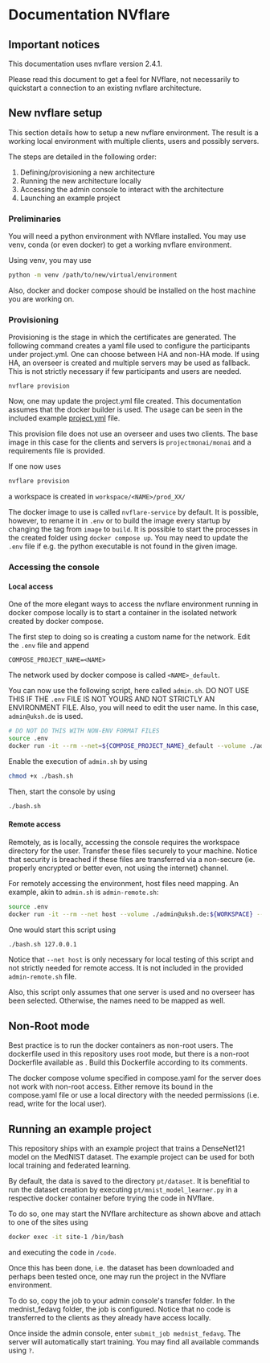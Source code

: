 # Documentation NVflare

## Important notices
This documentation uses nvflare version 2.4.1.

Please read this document to get a feel for NVflare, not necessarily to quickstart a connection to an existing nvflare architecture.

## New nvflare setup
This section details how to setup a new nvflare environment. The result is a working local environment with multiple clients, users and possibly servers.

The steps are detailed in the following order:
1. Defining/provisioning a new architecture
2. Running the new architecture locally
3. Accessing the admin console to interact with the architecture
4. Launching an example project

### Preliminaries
You will need a python environment with NVflare installed.
You may use venv, conda (or even docker) to get a working nvflare environment.

Using venv, you may use 
```bash
python -m venv /path/to/new/virtual/environment
```

Also, docker and docker compose should be installed on the host machine you are working on.

### Provisioning
Provisioning is the stage in which the certificates are generated. 
The following command creates a yaml file used to configure the participants under project.yml. One can choose between HA and non-HA mode. If using HA, an overseer is created and multiple servers may be used as fallback. This is not strictly necessary if few participants and users are needed.
```shell
nvflare provision
```

Now, one may update the project.yml file created.
This documentation assumes that the docker builder is used. The usage can be seen in the included example [project.yml](project.yml) file.

This provision file does not use an overseer and uses two clients. The base image in this case for the clients and servers is `projectmonai/monai` and a requirements file is provided.

If one now uses 
```bash
nvflare provision
```
a workspace is created in `workspace/<NAME>/prod_XX/`

The docker image to use is called `nvflare-service` by default. It is possible, however, to rename it in `.env` or to build the image every startup by changing the tag from `image` to `build`.
It is possible to start the processes in the created folder using `docker compose up`.
You may need to update the `.env` file if e.g. the python executable is not found in the given image.

### Accessing the console
#### Local access
One of the more elegant ways to access the nvflare environment running in docker compose locally is to start a container in the isolated network created by docker compose.

The first step to doing so is creating a custom name for the network. Edit the `.env` file and append 
```
COMPOSE_PROJECT_NAME=<NAME>
```
The network used by docker compose is called `<NAME>_default`.

You can now use the following script, here called `admin.sh`.
DO NOT USE THIS IF THE `.env` FILE IS NOT YOURS AND NOT STRICTLY AN ENVIRONMENT FILE.
Also, you will need to edit the user name. In this case, `admin@uksh.de` is used.
```bash
# DO NOT DO THIS WITH NON-ENV FORMAT FILES
source .env
docker run -it --rm --net=${COMPOSE_PROJECT_NAME}_default --volume ./admin@uksh.de:${WORKSPACE} $IMAGE_NAME ${WORKSPACE}/startup/fl_admin.sh
```

Enable the execution of `admin.sh` by using 
```bash
chmod +x ./bash.sh
```

Then, start the console by using 
```bash
./bash.sh
```


#### Remote access
Remotely, as is locally, accessing the console requires the workspace directory for the user. Transfer these files securely to your machine. Notice that security is breached if these files are transferred via a non-secure (ie. properly encrypted or better even, not using the internet) channel.

For remotely accessing the environment, host files need mapping. An example, akin to `admin.sh` is `admin-remote.sh`:
```bash
source .env
docker run -it --rm --net host --volume ./admin@uksh.de:${WORKSPACE} --add-host server1:$1 $IMAGE_NAME ${WORKSPACE}/startup/fl_admin.sh
```
One would start this script using 
```bash
./bash.sh 127.0.0.1
```

Notice that `--net host` is only necessary for local testing of this script and not strictly needed for remote access. It is not included in the provided `admin-remote.sh` file. 

Also, this script only assumes that one server is used and no overseer has been selected. Otherwise, the names need to be mapped as well.

## Non-Root mode
Best practice is to run the docker containers as non-root users. The dockerfile used in this repository uses root mode, but there is a non-root Dockerfile available as . 
Build this Dockerfile according to its comments.

The docker compose volume specified in compose.yaml for the server does not work with non-root access. Either remove its bound in the compose.yaml file or use a local directory with the needed permissions (i.e. read, write for the local user).


## Running an example project
This repository ships with an example project that trains a DenseNet121 model on the MedNIST dataset. 
The example project can be used for both local training and federated learning.

By default, the data is saved to the directory `pt/dataset`. It is benefitial to run the dataset creation by executing `pt/mnist_model_learner.py` in a respective docker container before trying the code in NVflare.

To do so, one may start the NVflare architecture as shown above and attach to one of the sites using
```bash
docker exec -it site-1 /bin/bash
```

and executing the code in `/code`.

Once this has been done, i.e. the dataset has been downloaded and perhaps been tested once, one may run the project in the NVflare environment. 

To do so, copy the job to your admin console's transfer folder. In the mednist_fedavg folder, the job is configured. Notice that no code is transferred to the clients as they already have access locally.

Once inside the admin console, enter `submit_job mednist_fedavg`. The server will automatically start training. 
You may find all available commands using `?`.
